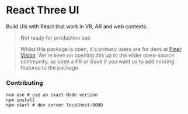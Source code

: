 # React Three UI

Build UIs with React that work in VR, AR and web contexts.

> Not ready for production use

> Whilst this package is open, it's primary users are for devs at [Finer Vision](https://github.com/finer-vision). We're keen on opening this up to the wider open-source community, so open a PR or issue if you want us to add missing features to the package.

### Contributing

```shell
nvm use # use an exact Node version
npm install
npm start # dev server localhost:8080
```
